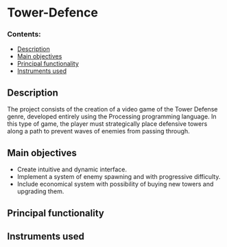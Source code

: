# Tower-Defence
### Contents:
* [Description](https://github.com/AndriiSmal/Tower-Defence/edit/main/README.md#description)
* [Main objectives](https://github.com/AndriiSmal/Tower-Defence/edit/main/README.md#main-objectives)
* [Principal functionality](https://github.com/AndriiSmal/Tower-Defence/edit/main/README.md#principal-functionality)
* [Instruments used](https://github.com/AndriiSmal/Tower-Defence/edit/main/README.md#instruments-used)
  
## Description
The project consists of the creation of a video game of the Tower Defense genre, developed entirely using the Processing programming language. In this type of game, the player must strategically place defensive towers along a path to prevent waves of enemies from passing through.

## Main objectives
* Create intuitive and dynamic interface.
* Implement a system of enemy spawning and with progressive difficulty.
* Include economical system with possibility of buying new towers and upgrading them.
  
## Principal functionality


## Instruments used

